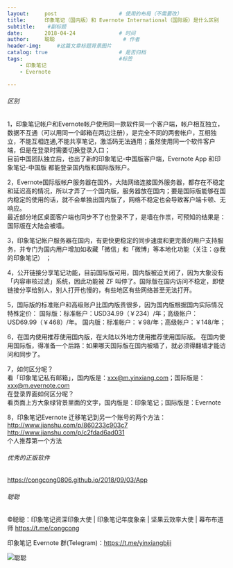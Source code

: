 ```yaml
---
layout:     post                    # 使用的布局（不需要改）
title:      印象笔记（国内版）和 Evernote International（国际版）是什么区别               # 标题 
subtitle:    #副标题
date:       2018-04-24              # 时间
author:     聪聪                      # 作者
header-img:     #这篇文章标题背景图片
catalog: true                       # 是否归档
tags:                               #标签
    - 印象笔记
    - Evernote

---
```


###### 区别
1，印象笔记帐户和Evernote帐户使用同一款软件同一个客户端，帐户相互独立，数据不互通（可以用同一个邮箱在两边注册），是完全不同的两套帐户，互相独立，不能互相连通,不能共享笔记，激活码无法通用；虽然使用同一个软件客户端，但是在登录时需要切换登录入口；
<br>目前中国团队独立后，也出了新的印象笔记-中国版客户端，Evernote App 和印象笔记-中国版 都能登录国内版和国际版账户。

2，Evernote国际版帐户服务器在国外，大陆网络连接国外服务器，都存在不稳定和延迟高的情况，所以才弄了一个国内版，服务器放在国内；要是国际版能够在国内稳定的使用的话，就不会单独出国内版了，网络不稳定也会导致客户端卡顿、无响应。
<br>最近部分地区桌面客户端也同步不了也登录不了，是墙在作祟，可预知的结果是：国际版在大陆会被墙。

3，印象笔记帐户服务器在国内，有更快更稳定的同步速度和更完善的用户支持服务，并专门为国内用户增加如收藏「微信」和「微博」等本地化功能（关注：@我的印象笔记） ；

4，公开链接分享笔记功能，目前国际版可用，国内版被迫关闭了，因为大象没有「内容审核过滤」系统，因此功能被 ZF 叫停了。国际版在国内访问不稳定，即使链接分享给别人，别人打开也慢的，有些地区有些网络甚至无法打开。

5，国际版的标准账户和高级账户比国内版贵很多，因为国内版根据国内实际情况特殊定价：
     国际版：标准帐户：USD34.99（￥234）/年；高级帐户：USD69.99（￥468）/年。
     国内版：标准帐户：￥98/年；高级帐户：￥148/年；

6，在国内使用推荐使用国内版，在大陆以外地方使用推荐使用国际版。
     在国内使用国际版，得准备一个后路：如果哪天国际版在国内被墙了，就必须得翻墙才能访问和同步了。

7，如何区分呢？
<br>看「印象笔记私有邮箱」，国内版是：xxx@m.yinxiang.com；国际版是：xxx@m.evernote.com
<br>在登录界面如何区分呢？
<br>看页面上方大象绿背景里面的文字，国内版是：印象笔记；国际版是：Evernote

8，印象笔记Evernote 迁移笔记到另一个账号的两个方法：<br/>
<http://www.jianshu.com/p/860233c903c7><br/>
<http://www.jianshu.com/p/c2fdad6ad031><br/>
个人推荐第一个方法

###### 优秀的正版软件
<https://congcong0806.github.io/2018/09/03/App>

###### 聪聪
&copy;聪聪：印象笔记资深印象大使 | 印象笔记年度象亲 | 坚果云效率大使 | 幕布布道师 <https://t.me/congcong>

印象笔记 Evernote 群(Telegram)：<https://t.me/yinxiangbiji>

![聪聪](https://i.v2ex.co/9dFf23f7.png)